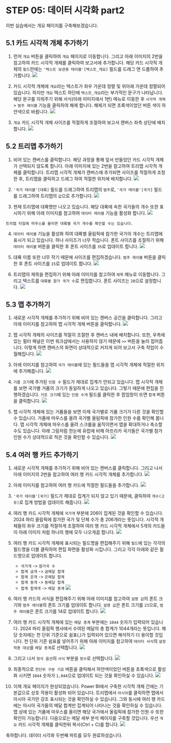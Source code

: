 # STEP 05: 데이터 시각화 part2

이번 실습에서는 개요 페이지를 구축해보겠습니다.

## 5.1 카드 시각적 개체 추가하기

1. 먼저 `개요` 버튼을 클릭하여 `개요` 페이지로 이동합니다. 그리고 아래 이미지의 2번을 참고하여 카드 시각적 개체를 클릭하여 보고서에 추가합니다. 해당 카드 시각적 개체의 `필드`란에는 `'텍스트 보관용 테이블'[텍스트_개요]` 필드를 드래그 앤 드롭하여 추가합니다.
![](../imgs/05-data-visualization-part2-001.png)

2. 카드 시각적 개체에 `개요`라는 텍스트가 좌우 가운데 정렬 및 위아래 가운데 정렬되어 있습니다. 하지만 `개요` 텍스트 하단에 `텍스트_개요`라는 부가적인 문구가 나타납니다. 해당 문구를 지워주기 위해 서식(아래 이미지에서 1번) 메뉴로 이동한 후 `시각적 개체` > `범주 레이블` 기능을 클릭하여 해제 합니다. 해제가 되면 초록색이었던 버튼 색이 하얀색으로 바뀝니다.
![](../imgs/05-data-visualization-part2-002.png)

3. `개요` 카드 시각적 개체 사이즈를 적절하게 조절하여 보고서 캔버스 좌측 상단에 배치합니다.
![](../imgs/05-data-visualization-part2-003.png)

## 5.2 트리맵 추가하기

1. 비어 있는 캔버스를 클릭합니다. 해당 과정을 통해 앞서 만들었던 카드 시각적 개체가 선택되지 않도록 합니다. 아래 이미지에 있는 2번을 참고하여 트리맵 시각적 개체를 클릭합니다. 트리맵 시각적 개체가 캔버스에 추가되면 사이즈를 적절하게 조정한 후, 트리맵을 클릭하고 드래그 하여 적절한 위치에 배치합니다.
![](../imgs/05-data-visualization-part2-004.png)

2. `'국가 테이블'[대륙]` 필드를 드래그하여 트리맵의 `범주`로, `'국가 테이블'[국가]` 필드를 드래그하여 트리맵의 `값`으로 추가합니다.
![](../imgs/05-data-visualization-part2-005.png)

3. 현재 트리맵에 대륙명만 나오고 있습니다. 해당 대륙에 속한 국가들의 개수 또한 표시하기 위해 아래 이미지를 참고하여 `데이터 레이블` 기능을 활성화 합니다.
![](../imgs/05-data-visualization-part2-006.png)

```{Tip}
트리맵 타일에 마우스를 올리면 대륙별 국가 개수를 확인할 수는 있습니다.
```

4. `데이터 레이블` 기능을 활성화 하여 대륙별 올림픽에 참가한 국가의 개수는 트리맵에 표시가 되고 있습니다. 허나 사이즈가 너무 작습니다. 폰트 사이즈를 조절하기 위해 `데이터 레이블` 버튼을 클릭한 후 폰트 사이즈를 `35`로 업데이트 합니다.
![](../imgs/05-data-visualization-part2-007.png)

5. 대륙 이름 또한 너무 작기 때문에 사이즈를 편집하겠습니다. `범주 레이블` 버튼을 클릭한 후 폰트 사이즈를 `15`로 업데이트 합니다.
![](../imgs/05-data-visualization-part2-008.png)

6. 트리맵의 제목을 편집하기 위해 아래 이미지를 참고하여 `제목` 메뉴로 이동합니다. 그리고 텍스트를 `대륙별 참가 국가 수`로 편집합니다. 폰트 사이즈는 `20`으로 설정합니다.
![](../imgs/05-data-visualization-part2-009.png)

## 5.3 맵 추가하기

1. 새로운 시각적 개체를 추가하기 위해 비어 있는 캔버스 공간을 클릭합니다. 그리고 아래 이미지를 참고하여 맵 시각적 개체 버튼을 클릭합니다.
![](../imgs/05-data-visualization-part2-010.png)

2. 맵 시각적 개체의 사이즈를 적절히 조절한 후 캔버스 내에 배치합니다. 또한, 우측에 있는 필터 패널은 이번 워크샵에서는 사용하지 않기 때문에 `>>` 버튼을 눌러 접어줍니다. 이렇게 하면 캔버스의 화면이 상대적으로 커지게 되어 보고서 구축 작업이 수월해집니다.
![](../imgs/05-data-visualization-part2-011.png)

3. 아래 이미지를 참고하여 `국가 테이블`에 있는 필드들을 맵 시각적 개체에 적절한 위치에 추가해줍니다. 
![](../imgs/05-data-visualization-part2-012.png)

4. `거품 크기`에 추가된 `인원 수` 필드가 제대로 집계가 안되고 있습니다. 맵 시각적 개체를 보면 국가별 거품의 크기가 동일하게 나오고 있습니다. 그렇기 때문에 편집을 진행하겠습니다. `거프 크기`에 있는 `인원 수개` 필드를 클릭한 후 팝업창이 뜨면 `합계` 버튼을 클릭합니다.
![](../imgs/05-data-visualization-part2-013.png)

5. 맵 시각적 개체에 있는 거품들을 보면 이제 국가별로 거품 크기가 다른 것을 확인할 수 있습니다. 거품에 마우스를 올려 국가별 올림픽에 참가한 인원 수를 확인해 봅니다. 맵 시각적 개체에 마우스를 올려 스크롤을 움직이면서 맵을 확대하거나 축소할 수도 있습니다. 아래 그림처럼 한눈에 유럽에 비해 아프리카 국가들은 국가별 참가 인원 수가 상대적으로 적은 것을 확인할 수 있습니다.
![](../imgs/05-data-visualization-part2-014.png)

## 5.4 여러 행 카드 추가하기

1. 새로운 시각적 개체를 추가하기 위해 비어 있는 캔버스를 클릭합니다. 그리고 나서 아래 이미지의 2번을 참고하여 여러 행 카드 시각적 개체를 추가합니다.
![](../imgs/05-data-visualization-part2-015.png)

2. 아래 이미지를 참고하여 여러 행 카드에 적절한 필드들을 추가합니다.
![](../imgs/05-data-visualization-part2-016.png)

3. `'국가 테이블'[국가]` 필드가 제대로 집계가 되지 않고 있기 때문에, 클릭하여 `개수(고유)`로 집계 방법을 업데이트 해줍니다.
![](../imgs/05-data-visualization-part2-017.png)

4. 여러 행 카드 시각적 개체에 `국가개` 부분에 206이 집계된 것을 확인할 수 있습니다. 2024 파리 올림픽에 참가한 국가 및 단체 수가 총 206개라는 뜻입니다. 시각적 개체들의 좌우 크기를 적절하게 조절하여 여러 행 카드 시각적 개체에서 5개의 카드들이 아래 이미지 처럼 하나의 행에 모두 나오게끔 합니다.
![](../imgs/05-data-visualization-part2-018.png)

5. 여러 행 카드 시각적 개체에 표시되는 필드명을 편집해주기 위해 `필드`에 있는 각각의 필드명을 더블 클릭하여 편집 화면을 활성화 시킵니다. 그리고 각각 아래와 같은 필드명으로 업데이트 합니다.
    - `국가개` -> `참가국 수`
    - `합계 금개` -> `금메달 합계`
    - `합계 은개` -> `은메달 합계`
    - `합계 동개` -> `동메달 합계`
    - `합계 합계개` -> `메달 총계`
![](../imgs/05-data-visualization-part2-019.png)

6. 여러 행 카드의 서식을 편집해주기 위해 아래 이미지를 참고하여 `설명 값`의 폰트 크기와 `범주 레이블`의 폰트 크기를 업데이트 합니다. `설명 값`은 폰트 크기를 `23`으로, `범주 레이블`은 폰트 크기를 14로 업데이트 합니다.
![](../imgs/05-data-visualization-part2-020.png)

7. 여러 행 카드 시각적 개체에 있는 `메달 총계` 부분에는 `1044` 숫자가 입력되어 있습니다. 2024 파리 올림픽 행사에서 수여된 메달의 총 합계가 1044개라는 뜻입니다. 해당 숫자에는 천 단위 기준으로 쉼표(,)가 입력되어 있으면 해석하기 더 용이할 것입니다. 천 단위 기준 쉼표를 넣어주기 위해 아래 이미지를 참고하여 `데이터 서식`의 `설정 적용 대상`을 `메달 총계`로 선택합니다.
![](../imgs/05-data-visualization-part2-021.png)

8. 그리고 나서 `형식 옵션`의 `서식` 부분을 `정수`로 선택합니다.
![](../imgs/05-data-visualization-part2-022.png)

9. 최종적으로 `천단위 구분 기호` 버튼을 클릭해서 하얀색이었던 버튼을 초록색으로 활성화 시키면 `1044` 숫자가 `1,044`으로 업데이트 되는 것을 확인하실 수 있습니다.
![](../imgs/05-data-visualization-part2-023.png)

10. 이제 개요 페이지가 완성되었습니다. Power BI에서 구축한 시각적 개체 간에는 기본값으로 상호 작용이 활성화 되어 있습니다. 트리맵에서 `아시아`를 클릭하면 맵에서 아시아 국가만 강조 표시되는 것을 확인하실 수 있습니다. 그와 동시에 여러 행 카드에는 아시아 국가들의 메달 합계만 집계되어 나타나는 것을 확인하실 수 있습니다. 맵 상에 있는 거품에 마우스를 올리면 해당 국가에서 올림픽에 참가한 인원 수 또한 확인이 가능합니다. 다음으로는 메달 세부 분석 페이지를 구축할 것입니다. 우선 `개요` 카드 시각적 개체를 클릭한뒤 복사(Ctrl + C)를 합니다.
![](../imgs/05-data-visualization-part2-024.png)

축하합니다. 데이터 시각화 두번째 파트를 모두 완료하셨습니다.